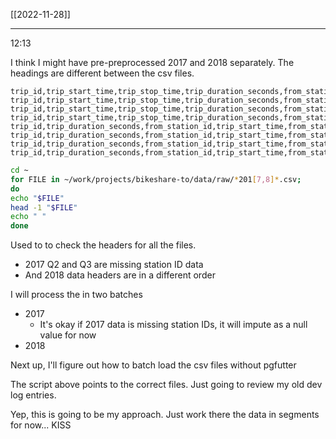 [[2022-11-28]]

--- 

12:13

I think I might have pre-preprocessed 2017 and 2018 separately. The headings are different between the csv files.

``` Terminal
trip_id,trip_start_time,trip_stop_time,trip_duration_seconds,from_station_id,from_station_name,to_station_id,to_station_name,user_type
trip_id,trip_start_time,trip_stop_time,trip_duration_seconds,from_station_id,from_station_name,to_station_id,to_station_name,user_type
trip_id,trip_start_time,trip_stop_time,trip_duration_seconds,from_station_name,to_station_name,user_type
trip_id,trip_start_time,trip_stop_time,trip_duration_seconds,from_station_name,to_station_name,user_type
trip_id,trip_duration_seconds,from_station_id,trip_start_time,from_station_name,trip_stop_time,to_station_id,to_station_name,user_type
trip_id,trip_duration_seconds,from_station_id,trip_start_time,from_station_name,trip_stop_time,to_station_id,to_station_name,user_type
trip_id,trip_duration_seconds,from_station_id,trip_start_time,from_station_name,trip_stop_time,to_station_id,to_station_name,user_type
trip_id,trip_duration_seconds,from_station_id,trip_start_time,from_station_name,trip_stop_time,to_station_id,to_station_name,user_type
```

``` Bash
cd ~
for FILE in ~/work/projects/bikeshare-to/data/raw/*201[7,8]*.csv;
do
echo "$FILE"
head -1 "$FILE" 
echo " "
done
```

Used to to check the headers for all the files. 
- 2017 Q2 and Q3 are missing station ID data
- And 2018 data headers are in a different order

I will process the in two batches
- 2017
	- It's okay if 2017 data is missing station IDs, it will impute as a null value for now
- 2018

Next up, I'll figure out how to batch load the csv files without pgfutter

The script above points to the correct files. Just going to review my old dev log entries.

Yep, this is going to be my approach. Just work there the data in segments for now... KISS